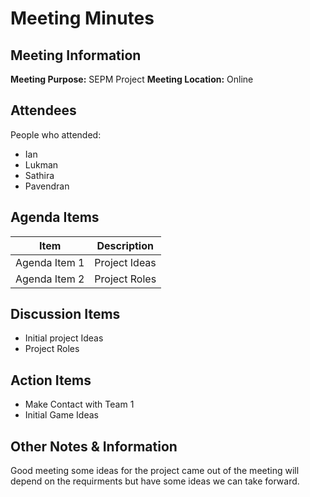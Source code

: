 # Meeting Minutes
## Meeting Information
**Meeting Purpose:** SEPM Project 
**Meeting Location:** Online

## Attendees
People who attended:
- Ian
- Lukman 
- Sathira
- Pavendran

## Agenda Items

Item | Description
---- | ----
Agenda Item 1 | Project Ideas
Agenda Item 2 | Project Roles

## Discussion Items

- Initial project Ideas
- Project Roles

## Action Items

- Make Contact with Team 1
- Initial Game Ideas

## Other Notes & Information
Good meeting some ideas for the project came out of the meeting will depend on the requirments but have some ideas we can take forward.

